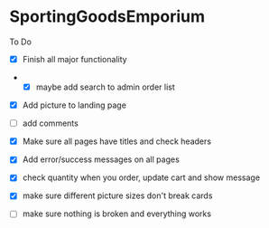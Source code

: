 # SportingGoodsEmporium

To Do
- [x] Finish all major functionality
- - [x] maybe add search to admin order list
- [x] Add picture to landing page
- [ ] add comments
- [x] Make sure all pages have titles and check headers
- [x] Add error/success messages on all pages
- [x] check quantity when you order, update cart and show message
- [x] make sure different picture sizes don't break cards
- [ ] make sure nothing is broken and everything works

